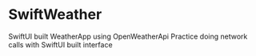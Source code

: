 # SwiftWeather
SwiftUI built WeatherApp using OpenWeatherApi
Practice doing network calls with SwiftUI built interface

